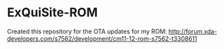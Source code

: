 # ExQuiSite-ROM
Created this repository for the OTA updates for my ROM:
http://forum.xda-developers.com/s7562/development/cm11-12-rom-s7562-t3308611
